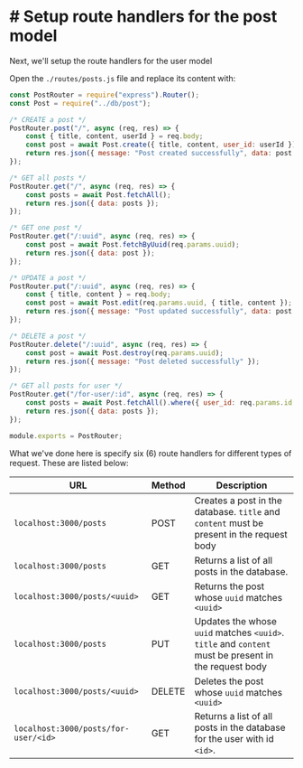 # # Setup route handlers for the post model

Next, we'll setup the route handlers for the user model

Open the `./routes/posts.js` file and replace its content with:

```js
const PostRouter = require("express").Router();
const Post = require("../db/post");

/* CREATE a post */
PostRouter.post("/", async (req, res) => {
    const { title, content, userId } = req.body;
    const post = await Post.create({ title, content, user_id: userId });
    return res.json({ message: "Post created successfully", data: post });
});

/* GET all posts */
PostRouter.get("/", async (req, res) => {
    const posts = await Post.fetchAll();
    return res.json({ data: posts });
});

/* GET one post */
PostRouter.get("/:uuid", async (req, res) => {
    const post = await Post.fetchByUuid(req.params.uuid);
    return res.json({ data: post });
});

/* UPDATE a post */
PostRouter.put("/:uuid", async (req, res) => {
    const { title, content } = req.body;
    const post = await Post.edit(req.params.uuid, { title, content });
    return res.json({ message: "Post updated successfully", data: post });
});

/* DELETE a post */
PostRouter.delete("/:uuid", async (req, res) => {
    const post = await Post.destroy(req.params.uuid);
    return res.json({ message: "Post deleted successfully" });
});

/* GET all posts for user */
PostRouter.get("/for-user/:id", async (req, res) => {
    const posts = await Post.fetchAll().where({ user_id: req.params.id });
    return res.json({ data: posts });
});

module.exports = PostRouter;
```

What we've done here is specify six (6) route handlers for different types of request. These are
listed below:

| URL                                  | Method | Description                                                                                          |
| ------------------------------------ | ------ | ---------------------------------------------------------------------------------------------------- |
| `localhost:3000/posts`               | POST   | Creates a post in the database. `title` and `content` must be present in the request body            |
| `localhost:3000/posts`               | GET    | Returns a list of all posts in the database.                                                         |
| `localhost:3000/posts/<uuid>`        | GET    | Returns the post whose `uuid` matches `<uuid>`                                                       |
| `localhost:3000/posts`               | PUT    | Updates the whose `uuid` matches `<uuid>`. `title` and `content` must be present in the request body |
| `localhost:3000/posts/<uuid>`        | DELETE | Deletes the post whose `uuid` matches `<uuid>`                                                       |
| `localhost:3000/posts/for-user/<id>` | GET    | Returns a list of all posts in the database for the user with id `<id>`.                             |
